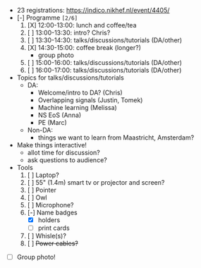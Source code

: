 -   23 registrations: <https://indico.nikhef.nl/event/4405/>
-   [-] Programme <code>[2/6]</code>
    1.  [X] 12:00-13:00: lunch and coffee/tea
    2.  [ ] 13:00-13:30: intro? Chris?
    3.  [ ] 13:30-14:30: talks/discussions/tutorials (DA/other)
    4.  [X] 14:30-15:00: coffee break (longer?)
        -   group photo
    5.  [ ] 15:00-16:00: talks/discussions/tutorials (DA/other)
    6.  [ ] 16:00-17:00: talks/discussions/tutorials (DA/other)
-   Topics for talks/discussions/tutorials
    -   DA:
        -   Welcome/intro to DA? (Chris)
        -   Overlapping signals (Justin, Tomek)
        -   Machine learning (Melissa)
        -   NS EoS (Anna)
        -   PE (Marc)
    -   Non-DA:
        -   things we want to learn from Maastricht, Amsterdam?
-   Make things interactive!
    -   allot time for discussion?
    -   ask questions to audience?
-   Tools
    1.  [ ] Laptop?
    2.  [ ] 55" (1.4m) smart tv or projector and screen?
    3.  [ ] Pointer
    4.  [ ] Owl
    5.  [ ] Microphone?
    6.  [-] Name badges
        -   [X] holders
        -   [ ] print cards
    7.  [ ] Whisle(s)?
    8.  [ ] ~~Power cables?~~
-   [ ] Group photo!